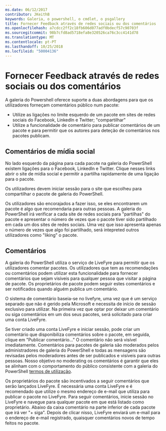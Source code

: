 ```yaml
---
ms.date: 06/12/2017
contributor: JKeithB
keywords: Galeria, o powershell, o cmdlet, o psgallery
title: Fornecer Feedback através de redes sociais ou dos comentários
ms.openlocfilehash: a7cdcc2ff2c18fb606d077adf0bdecf57c90703f
ms.sourcegitcommit: 98b7cfd8ad5718efa8e320526ca76c3cc4141d78
ms.translationtype: MT
ms.contentlocale: pt-PT
ms.lasthandoff: 10/25/2018
ms.locfileid: "50004136"
---
```

# <a name="providing-feedback-via-social-media-or-comments"></a>Fornecer Feedback através de redes sociais ou dos comentários

A galeria do Powershell oferece suporte a duas abordagens para que os utilizadores forneçam comentários público num pacote:

- Utilize as ligações no limite esquerdo de um pacote em sites de redes sociais do Facebook, LinkedIn e Twitter; "compartilhar"
- Utilize a funcionalidade de comentário para publicar comentários de um pacote e para permitir que os autores para deteção de comentários nos pacotes publicam.

## <a name="social-media-feedback"></a>Comentários de mídia social

No lado esquerdo da página para cada pacote na galeria do PowerShell existem ligações para o Facebook, LinkedIn e Twitter.
Clique nesses links abrir o site de mídia social e permitir a partilha rapidamente de uma ligação para o pacote.

Os utilizadores devem iniciar sessão para o site que escolheu para compartilhar o pacote de galeria do PowerShell.

Os utilizadores são encorajados a fazer isso, se eles encontrarem um pacote é algo que recomendaria para outras pessoas.
A galeria do PowerShell irá verificar a cada site de redes sociais para "partilhas" do pacote e apresentar o número de vezes que o pacote tiver sido partilhado em cada um dos sites de redes sociais.
Uma vez que isso apresenta apenas o número de vezes que algo foi partilhado, será intepreted outros utilizadores como "liking" o pacote.


## <a name="comments"></a>Comentários

A galeria do PowerShell utiliza o serviço de LiveFyre para permitir que os utilizadores comentar pacotes.
Os utilizadores que tem as recomendações ou comentários podem utilizar esta funcionalidade para fornecer comentários que sejam visíveis para qualquer pessoa que visitar a página de pacote.
Os proprietários de pacote podem seguir estes comentários e ser notificados quando alguém publica um comentário.

O sistema de comentário baseia-se no livefyre, uma vez que é um serviço separado que não é gerido pela Microsoft e necessita de início de sessão exclusivo para utilizar.
Na primeira vez que optar por deixar um comentário ou siga comentários em um dos seus pacotes, será solicitado para criar uma conta LiveFyre.

Se tiver criado uma conta LiveFyre e iniciar sessão, pode criar um comentário que disponibiliza comentários sobre o pacote, em seguida, clique em "Publicar comentário..." O comentário não será visível imediatamente.
Comentários para pacotes de galeria são moderados pelos administradores de galeria do PowerShell e todas as mensagens são revisadas pelos moderadores antes de ser publicados e visíveis para outras pessoas.
Nosso objetivo no moderating os comentários é garantir que eles se alinham com o comportamento do público consistente com a galeria do PowerShell [termos de utilização](https://www.powershellgallery.com/policies/Terms).

Os proprietários do pacote são incentivados a seguir comentários que serão lançados LiveFyre.
É necessária uma conta LiveFyre e é recomendado que utilize o mesmo endereço de e-mail que utiliza para publicar o pacote no LiveFyre.
Para seguir comentários, inicie sessão no LiveFyre e navegue para qualquer pacote em que está listado como proprietário.
Abaixo da caixa comentário na parte inferior de cada pacote que irá ver "+ siga".
Depois de clicar nisso, LiveFyre enviará um e-mail para o endereço de e-mail registrado, quaisquer comentários novos de tempo feitos no pacote.
